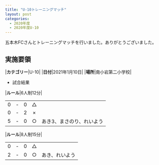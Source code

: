```yaml
---
title: "U-10トレーニングマッチ"
layout: post
categories:
  - 2020年度
  - 2020年度U-10
---
```


五本木FCさんとトレーニングマッチを行いました。ありがとうございました。

## 実施要領

|**カテゴリー**|U-10|
|**日付**|2021年1月10日|
|**場所**|南小岩第二小学校|


* 試合結果

|**ルール**|6人制12分|

|    |   |    |         |    |
|:--:|:-:|:--:|:--:|:--------|
|    0| - |   0|△||
|    0| - |   2|×||
|    5| - |   0|○|あき3、まさのり、れいよう|

|**ルール**|8人制15分|

|    |   |    |         |    |
|:--:|:-:|:--:|:--:|:--------|
|   0| - |   0|△||
|   2| - |   0|○|あき、れいよう|
